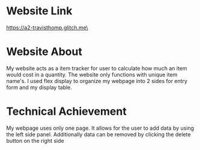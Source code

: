 # Website Link
https://a2-travisthomp.glitch.me\

# Website About
My website acts as a item tracker for user to calculate how much an item would cost in a quantity.
The website only functions with unique item name's. I used flex display to organize my webpage into 2 sides for entry form and my display table.

# Technical Achievement
My webpage uses only one page. It allows for the user to add data by using the left side panel. Additionally data can be removed by clicking the delete button on the right side